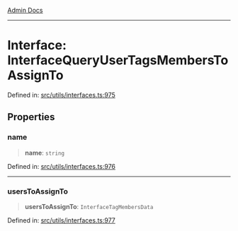 [Admin Docs](/)

***

# Interface: InterfaceQueryUserTagsMembersToAssignTo

Defined in: [src/utils/interfaces.ts:975](https://github.com/PalisadoesFoundation/talawa-admin/blob/main/src/utils/interfaces.ts#L975)

## Properties

### name

> **name**: `string`

Defined in: [src/utils/interfaces.ts:976](https://github.com/PalisadoesFoundation/talawa-admin/blob/main/src/utils/interfaces.ts#L976)

***

### usersToAssignTo

> **usersToAssignTo**: `InterfaceTagMembersData`

Defined in: [src/utils/interfaces.ts:977](https://github.com/PalisadoesFoundation/talawa-admin/blob/main/src/utils/interfaces.ts#L977)
